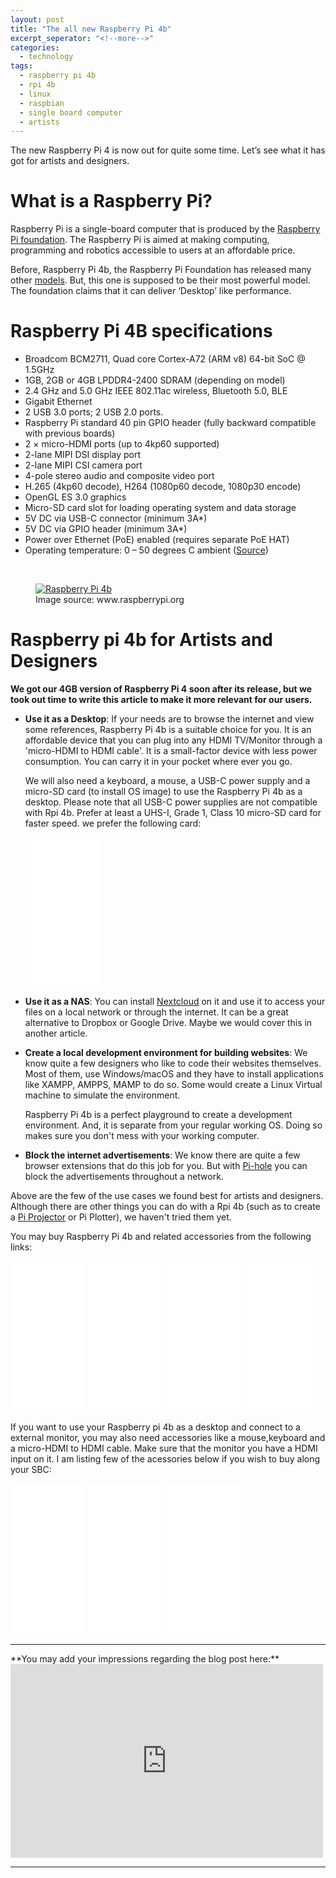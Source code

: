 ```yaml
---
layout: post
title: "The all new Raspberry Pi 4b"
excerpt_seperator: "<!--more-->"
categories:
  - technology
tags:
  - raspberry pi 4b
  - rpi 4b
  - linux
  - raspbian
  - single board computer
  - artists
---
```

The new Raspberry Pi 4 is now out for quite some time. Let’s see what it has got for artists and designers.
<!--more-->

# What is a Raspberry Pi?

Raspberry Pi is a single-board computer that is produced by the [Raspberry Pi foundation](https://www.raspberrypi.org/). The Raspberry Pi is aimed at making computing, programming and robotics accessible to users at an affordable price.

Before, Raspberry Pi 4b, the Raspberry Pi Foundation has released many other [models](https://en.wikipedia.org/wiki/Raspberry_Pi#Generations_of_released_models). But, this one is supposed to be their most powerful model. The foundation claims that it can deliver ‘Desktop’ like performance.

# Raspberry Pi 4B specifications
- Broadcom BCM2711, Quad core Cortex-A72 (ARM v8) 64-bit SoC @ 1.5GHz
- 1GB, 2GB or 4GB LPDDR4-2400 SDRAM (depending on model)
- 2.4 GHz and 5.0 GHz IEEE 802.11ac wireless, Bluetooth 5.0, BLE
- Gigabit Ethernet
- 2 USB 3.0 ports; 2 USB 2.0 ports.
- Raspberry Pi standard 40 pin GPIO header (fully backward compatible with previous boards)
- 2 × micro-HDMI ports (up to 4kp60 supported)
- 2-lane MIPI DSI display port
- 2-lane MIPI CSI camera port
- 4-pole stereo audio and composite video port
- H.265 (4kp60 decode), H264 (1080p60 decode, 1080p30 encode)
- OpenGL ES 3.0 graphics
- Micro-SD card slot for loading operating system and data storage
- 5V DC via USB-C connector (minimum 3A*)
- 5V DC via GPIO header (minimum 3A*)
- Power over Ethernet (PoE) enabled (requires separate PoE HAT)
- Operating temperature: 0 – 50 degrees C ambient
([Source](https://www.raspberrypi.org/products/raspberry-pi-4-model-b/specifications/))

<br>
<figure class="align-center">
  <a href="#"><img src="{{ '/images/08-2019/pi4-labelled.png' | absolute_url }}" alt="Raspberry Pi 4b"></a>
  <figcaption>Image source: www.raspberrypi.org</figcaption>
</figure>

# Raspberry pi 4b for Artists and Designers
**We got our 4GB version of Raspberry Pi 4 soon after its release, but we took out time to write this article to make it more relevant for our users.**

- **Use it as a Desktop**: If your needs are to browse the internet and view some references, Raspberry Pi 4b is a suitable choice for you. It is an affordable device that you can plug into any HDMI TV/Monitor through a 'micro-HDMI to HDMI cable'. It is a small-factor device with less power consumption. You can carry it in your pocket where ever you go.

    We will also need a keyboard, a mouse, a USB-C power supply and a micro-SD card (to install OS image) to use the Raspberry Pi 4b as a desktop. Please note that all USB-C power supplies are not compatible with Rpi 4b. Prefer at least a UHS-I, Grade 1, Class 10 micro-SD card for faster speed. we prefer the following card:
    
    <iframe style="width:120px;height:240px;" marginwidth="0" marginheight="0" scrolling="no" frameborder="0" src="//ws-in.amazon-adsystem.com/widgets/q?ServiceVersion=20070822&OneJS=1&Operation=GetAdHtml&MarketPlace=IN&source=ac&ref=tf_til&ad_type=product_link&tracking_id=altback0e-21&marketplace=amazon&region=IN&placement=B06XWMQ81P&asins=B06XWMQ81P&linkId=b7b6c4920684b3f71ba9b3061339bb6a&show_border=true&link_opens_in_new_window=true&price_color=333333&title_color=0b467d&bg_color=ffffff">
    </iframe>

- **Use it as a NAS**: You can install [Nextcloud](https://nextcloud.com/) on it and use it to access your files on a local network or through the internet. It can be a great alternative to Dropbox or Google Drive. Maybe we would cover this in another article.

- **Create a local development environment for building websites**: We know quite a few designers who like to code their websites themselves. Most of them, use Windows/macOS and they have to install applications like XAMPP, AMPPS, MAMP to do so. Some would create a Linux Virtual machine to simulate the environment.

    Raspberry Pi 4b is a perfect playground to create a development environment. And, it is separate from your regular working OS. Doing so makes sure you don't mess with your working computer.

- **Block the internet advertisements**: We know there are quite a few browser extensions that do this job for you. But with [Pi-hole](https://pi-hole.net/) you can block the advertisements throughout a network.


Above are the few of the use cases we found best for artists and designers. Although there are other things you can do with a Rpi 4b (such as to create a [Pi Projector](https://www.youtube.com/watch?v=RxQ4GFfPJFo) or Pi Plotter), we haven't tried them yet.

You may buy Raspberry Pi 4b and related accessories from the following links:
<iframe style="width:120px;height:240px;" marginwidth="0" marginheight="0" scrolling="no" frameborder="0" src="//ws-in.amazon-adsystem.com/widgets/q?ServiceVersion=20070822&OneJS=1&Operation=GetAdHtml&MarketPlace=IN&source=ss&ref=as_ss_li_til&ad_type=product_link&tracking_id=altback0e-21&marketplace=amazon&region=IN&placement=B07TC2BK1X&asins=B07TC2BK1X&linkId=92860685ea04da5eef55f8aa082761b8&show_border=true&link_opens_in_new_window=true"></iframe>
<iframe style="width:120px;height:240px;" marginwidth="0" marginheight="0" scrolling="no" frameborder="0" src="//ws-in.amazon-adsystem.com/widgets/q?ServiceVersion=20070822&OneJS=1&Operation=GetAdHtml&MarketPlace=IN&source=ss&ref=as_ss_li_til&ad_type=product_link&tracking_id=altback0e-21&marketplace=amazon&region=IN&placement=B07XY8F3P7&asins=B07XY8F3P7&linkId=7c856fb70204c64299551939f32a0785&show_border=true&link_opens_in_new_window=true"></iframe>
<iframe style="width:120px;height:240px;" marginwidth="0" marginheight="0" scrolling="no" frameborder="0" src="//ws-in.amazon-adsystem.com/widgets/q?ServiceVersion=20070822&OneJS=1&Operation=GetAdHtml&MarketPlace=IN&source=ss&ref=as_ss_li_til&ad_type=product_link&tracking_id=altback0e-21&marketplace=amazon&region=IN&placement=B07XY7ZJT4&asins=B07XY7ZJT4&linkId=8223982baebe6b6323212eed6ad43c52&show_border=true&link_opens_in_new_window=true"></iframe>
<iframe style="width:120px;height:240px;" marginwidth="0" marginheight="0" scrolling="no" frameborder="0" src="//ws-in.amazon-adsystem.com/widgets/q?ServiceVersion=20070822&OneJS=1&Operation=GetAdHtml&MarketPlace=IN&source=ss&ref=as_ss_li_til&ad_type=product_link&tracking_id=altback0e-21&marketplace=amazon&region=IN&placement=B07V1RFFYT&asins=B07V1RFFYT&linkId=e79ea1548ebc5fc98913f97f63312f0c&show_border=true&link_opens_in_new_window=true"></iframe>

If you want to use your Raspberry pi 4b as a desktop and connect to a external monitor, you may also need accessories like a mouse,keyboard and a micro-HDMI to HDMI cable. Make sure that the monitor you have a HDMI input on it. I am listing few of the acessories below if you wish to buy along your SBC:

<iframe style="width:120px;height:240px;" marginwidth="0" marginheight="0" scrolling="no" frameborder="0" src="//ws-in.amazon-adsystem.com/widgets/q?ServiceVersion=20070822&OneJS=1&Operation=GetAdHtml&MarketPlace=IN&source=ss&ref=as_ss_li_til&ad_type=product_link&tracking_id=altback0e-21&marketplace=amazon&region=IN&placement=B006FEPRO4&asins=B006FEPRO4&linkId=7a801cd0fc21e18707e25d3154c3eb61&show_border=true&link_opens_in_new_window=true"></iframe>
<iframe style="width:120px;height:240px;" marginwidth="0" marginheight="0" scrolling="no" frameborder="0" src="//ws-in.amazon-adsystem.com/widgets/q?ServiceVersion=20070822&OneJS=1&Operation=GetAdHtml&MarketPlace=IN&source=ss&ref=as_ss_li_til&ad_type=product_link&tracking_id=altback0e-21&marketplace=amazon&region=IN&placement=B01LAWCKI6&asins=B01LAWCKI6&linkId=49f9d1b3a6e022ee396bc3dc27a171f8&show_border=true&link_opens_in_new_window=true"></iframe>
<iframe style="width:120px;height:240px;" marginwidth="0" marginheight="0" scrolling="no" frameborder="0" src="//ws-in.amazon-adsystem.com/widgets/q?ServiceVersion=20070822&OneJS=1&Operation=GetAdHtml&MarketPlace=IN&source=ss&ref=as_ss_li_til&ad_type=product_link&tracking_id=altback0e-21&marketplace=amazon&region=IN&placement=B01M1EZSC5&asins=B01M1EZSC5&linkId=071f528fe6ad56a41459f8932a6e7189&show_border=true&link_opens_in_new_window=true"></iframe>

<br>
<hr>
**You may add your impressions regarding the blog post here:**
<iframe src="https://www.facebook.com/plugins/post.php?href=https%3A%2F%2Fwww.facebook.com%2Fbhoowrites%2Fposts%2F119520762722536&width=500" width="500" height="310" style="border:none;overflow:hidden" scrolling="no" frameborder="0" allowTransparency="true" allow="encrypted-media"></iframe>
<hr>
